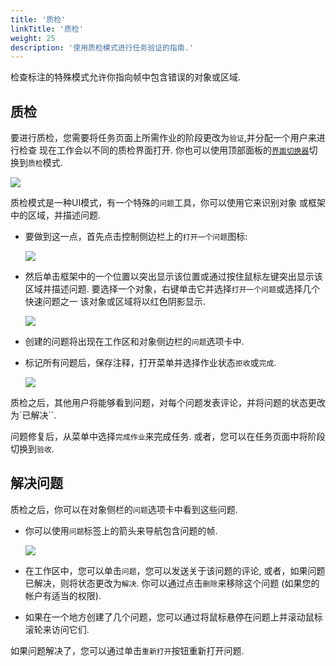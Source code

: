 ```yaml
---
title: '质检'
linkTitle: '质检'
weight: 25
description: '使用质检模式进行任务验证的指南.'
---
```


检查标注的特殊模式允许你指向帧中包含错误的对象或区域.

## 质检

要进行质检，您需要将任务页面上所需作业的阶段更改为`验证`,并分配一个用户来进行检查
现在工作会以不同的质检界面打开. 你也可以使用顶部面板的[`界面切换器`](/docs/manual/basics/top-panel/#ui-switcher)切换到`质检`模式.

![](/images/image194.jpg)

质检模式是一种UI模式，有一个特殊的`问题`工具，你可以使用它来识别对象
或框架中的区域，并描述问题.

- 要做到这一点，首先点击控制侧边栏上的`打开一个问题`图标:

  ![](/images/image195.jpg)

- 然后单击框架中的一个位置以突出显示该位置或通过按住鼠标左键突出显示该区域并描述问题.
  要选择一个对象，右键单击它并选择`打开一个问题`或选择几个快速问题之一
  该对象或区域将以红色阴影显示.

  ![](/images/image231.jpg)

- 创建的问题将出现在工作区和对象侧边栏的`问题`选项卡中.

- 标记所有问题后，保存注释，打开菜单并选择作业状态`拒收`或`完成`.

  ![](/images/image197.jpg)

质检之后，其他用户将能够看到问题，对每个问题发表评论，并将问题的状态更改为`已解决``.

问题修复后，从菜单中选择`完成作业`来完成任务.
或者，您可以在任务页面中将阶段切换到`验收`.

## 解决问题

质检之后，你可以在对象侧栏的`问题`选项卡中看到这些问题.

- 你可以使用`问题`标签上的箭头来导航包含问题的帧.

  ![](/images/image196_detrac.jpg)

- 在工作区中，您可以单击`问题`，您可以发送关于该问题的评论,
  或者，如果问题已解决，则将状态更改为`解决`.
  你可以通过点击`删除`来移除这个问题 (如果您的帐户有适当的权限).

- 如果在一个地方创建了几个问题，您可以通过将鼠标悬停在问题上并滚动鼠标滚轮来访问它们.


如果问题解决了，您可以通过单击`重新打开`按钮重新打开问题.
